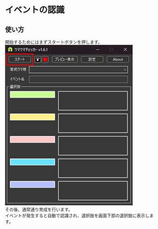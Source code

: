# イベントの認識

## 使い方
開始するためにはまずスタートボタンを押します。  
![スタートボタンを押す](images/start.png)  
その後、通常通り育成を行います。  
イベントが発生すると自動で認識され、選択肢を画面下部の選択肢に表示します。  
